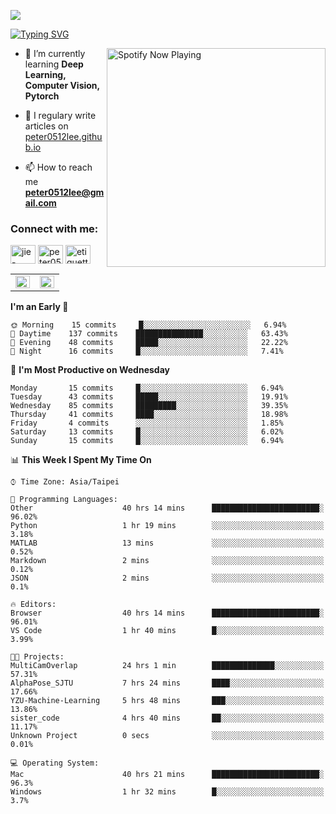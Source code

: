 ![](https://komarev.com/ghpvc/?username=peter0512lee&color=ff69b4)

[![Typing SVG](https://readme-typing-svg.herokuapp.com?color=F742BA&size=22&lines=Hi!+I'm+JYL)](https://git.io/typing-svg)

[<img src="https://spotify-now-playing.peter0512lee.vercel.app/api/spotify-playing" alt="Spotify Now Playing" width="350" align="right" />](https://open.spotify.com/user/21iyoswqgnkoe7peuesmqnhgy)

- 🌱 I’m currently learning **Deep Learning, Computer Vision, Pytorch**

- 📝 I regulary write articles on [peter0512lee.github.io](https://peter0512lee.github.io/)

- 📫 How to reach me **peter0512lee@gmail.com**

<h3 align="left">Connect with me:</h3>
<p align="left">
<a href="https://linkedin.com/in/jie-ying-li-b43a1416b" target="blank"><img align="center" src="https://cdn.jsdelivr.net/npm/simple-icons@3.0.1/icons/linkedin.svg" alt="jie-ying-li-b43a1416b" height="30" width="40" /></a>
<a href="https://fb.com/peter0512lee" target="blank"><img align="center" src="https://cdn.jsdelivr.net/npm/simple-icons@3.0.1/icons/facebook.svg" alt="peter0512lee" height="30" width="40" /></a>
<a href="https://instagram.com/etiquette_ying" target="blank"><img align="center" src="https://cdn.jsdelivr.net/npm/simple-icons@3.0.1/icons/instagram.svg" alt="etiquette_ying" height="30" width="40" /></a>
</p>

<table><tr><td valign="top" width="50%">

<img src="https://github-readme-stats.vercel.app/api?username=peter0512lee&hide_border=true&show_icons=true&locale=en" align="left" style="width: 100%" />

</td><td valign="top" width="50%">

<img src="https://github-readme-stats.vercel.app/api/top-langs?username=peter0512lee&hide_border=true&show_icons=true&locale=en&layout=compact" align="left" style="width: 100%" />

</td></tr></table>  

<!--START_SECTION:waka-->
**I'm an Early 🐤** 

```text
🌞 Morning    15 commits     █░░░░░░░░░░░░░░░░░░░░░░░░   6.94% 
🌆 Daytime    137 commits    ███████████████░░░░░░░░░░   63.43% 
🌃 Evening    48 commits     █████░░░░░░░░░░░░░░░░░░░░   22.22% 
🌙 Night      16 commits     █░░░░░░░░░░░░░░░░░░░░░░░░   7.41%

```
📅 **I'm Most Productive on Wednesday** 

```text
Monday       15 commits     █░░░░░░░░░░░░░░░░░░░░░░░░   6.94% 
Tuesday      43 commits     █████░░░░░░░░░░░░░░░░░░░░   19.91% 
Wednesday    85 commits     █████████░░░░░░░░░░░░░░░░   39.35% 
Thursday     41 commits     ████░░░░░░░░░░░░░░░░░░░░░   18.98% 
Friday       4 commits      ░░░░░░░░░░░░░░░░░░░░░░░░░   1.85% 
Saturday     13 commits     █░░░░░░░░░░░░░░░░░░░░░░░░   6.02% 
Sunday       15 commits     █░░░░░░░░░░░░░░░░░░░░░░░░   6.94%

```


📊 **This Week I Spent My Time On** 

```text
⌚︎ Time Zone: Asia/Taipei

💬 Programming Languages: 
Other                    40 hrs 14 mins      ████████████████████████░   96.02% 
Python                   1 hr 19 mins        ░░░░░░░░░░░░░░░░░░░░░░░░░   3.18% 
MATLAB                   13 mins             ░░░░░░░░░░░░░░░░░░░░░░░░░   0.52% 
Markdown                 2 mins              ░░░░░░░░░░░░░░░░░░░░░░░░░   0.12% 
JSON                     2 mins              ░░░░░░░░░░░░░░░░░░░░░░░░░   0.1%

🔥 Editors: 
Browser                  40 hrs 14 mins      ████████████████████████░   96.01% 
VS Code                  1 hr 40 mins        █░░░░░░░░░░░░░░░░░░░░░░░░   3.99%

🐱‍💻 Projects: 
MultiCamOverlap          24 hrs 1 min        ██████████████░░░░░░░░░░░   57.31% 
AlphaPose_SJTU           7 hrs 24 mins       ████░░░░░░░░░░░░░░░░░░░░░   17.66% 
YZU-Machine-Learning     5 hrs 48 mins       ███░░░░░░░░░░░░░░░░░░░░░░   13.86% 
sister_code              4 hrs 40 mins       ██░░░░░░░░░░░░░░░░░░░░░░░   11.17% 
Unknown Project          0 secs              ░░░░░░░░░░░░░░░░░░░░░░░░░   0.01%

💻 Operating System: 
Mac                      40 hrs 21 mins      ████████████████████████░   96.3% 
Windows                  1 hr 32 mins        █░░░░░░░░░░░░░░░░░░░░░░░░   3.7%

```


<!--END_SECTION:waka-->


<!--
**peter0512lee/peter0512lee** is a ✨ _special_ ✨ repository because its `README.md` (this file) appears on your GitHub profile.

